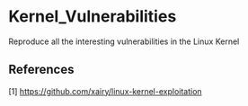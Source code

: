 # Kernel_Vulnerabilities
Reproduce all the interesting vulnerabilities in the Linux Kernel

## References

[1] <https://github.com/xairy/linux-kernel-exploitation>

